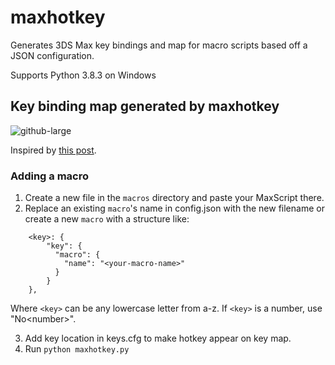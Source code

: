 # maxhotkey
Generates 3DS Max key bindings and map for macro scripts based off a JSON configuration.

Supports Python 3.8.3 on Windows
## Key binding map generated by maxhotkey
![github-large](https://github.com/tavor/maxhotkey/blob/master/keyboard-layout.png?raw=true)

Inspired by [this post](https://polycount.com/discussion/82907/3ds-max-keyboard-shortcuts).
### Adding a macro
1. Create a new file in the `macros` directory and paste your MaxScript there.
2. Replace an existing `macro`'s name in config.json with the new filename or create a new `macro` with a structure like:
```    
    <key>: {
        "key": {
          "macro": {
            "name": "<your-macro-name>"
          }
        }
    },
```
 Where `<key>` can be any lowercase letter from a-z. If `<key>` is a number, use "No\<number>".

3. Add key location in keys.cfg to make hotkey appear on key map.
4. Run `python maxhotkey.py`
